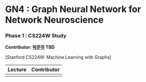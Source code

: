 # GN4 : Graph Neural Network for Network Neuroscience
### Phase 1 : CS224W Study

**Contributor: [박준하](https://github.com/hahajjjun) TBD**

[Stanford CS224W: Machine Learning with Graphs]
</br>
<div align="center">

|Lecture|Contributor|
| --- | :---: |
|||

</div>

